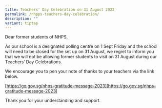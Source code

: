 ```yaml
---
title: Teachers’ Day Celebration on 31 August 2023
permalink: /nhpps-teachers-day-celebration/
description: ""
variant: tiptap
---
```

Dear former students of NHPS,

As our school is a designated polling centre on 1 Sept Friday and the school will need to be closed for the set up on 31 August, we regret to inform you that we will not be allowing former students to visit on 31 August during our Teachers’ Day Celebrations.

We encourage you to pen your note of thanks to your teachers via the link below. 

[https://go.gov.sg/nhps-gratitude-message-2023](https://go.gov.sg/nhps-gratitude-message-2023)

Thank you for your understanding and support.